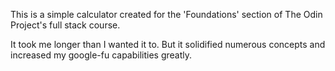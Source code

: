 This is a simple calculator created for the 'Foundations' section of The Odin Project's full stack course.

It took me longer than I wanted it to. But it solidified numerous concepts and increased my
google-fu capabilities greatly.
